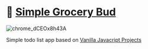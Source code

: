 # 📝 [Simple Grocery Bud](https://simple-grocery-bud.netlify.app)

![chrome_dCEOx8h43A](https://user-images.githubusercontent.com/8984203/224307433-009a2944-d557-4c3b-8c5f-4ee68fe3a3b2.png)

Simple todo list app based on [Vanilla Javacript Projects](https://www.vanillajavascriptprojects.com/)
